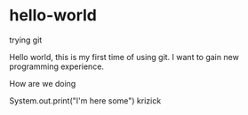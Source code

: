 # hello-world
trying git

Hello world, this is my first time of using git.
I want to gain new programming experience.


How are we doing 

System.out.print("I'm here some") krizick 
